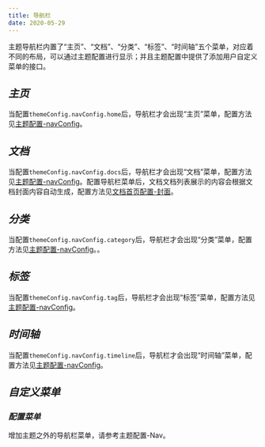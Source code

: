 ```yaml
---
title: 导航栏
date: 2020-05-29
---
```

主题导航栏内置了“主页”、“文档”、“分类”、“标签”、“时间轴”五个菜单，对应着不同的布局，可以通过主题配置进行显示；并且主题配置中提供了添加用户自定义菜单的接口。

## ***主页***
当配置`themeConfig.navConfig.home`后，导航栏才会出现“主页”菜单，配置方法见[主题配置-navConfig](/docs/Theme/config/Theme.md#内置菜单按钮)。

## ***文档***
当配置`themeConfig.navConfig.docs`后，导航栏才会出现“文档”菜单，配置方法见[主题配置-navConfig](/docs/Theme/config/Theme.md#内置菜单按钮)。配置导航栏菜单后，文档文档列表展示的内容会根据文档封面内容自动生成，配置方法见[文档首页配置-封面](/docs/Theme/config/HomeDocs.md)。

## ***分类***
当配置`themeConfig.navConfig.category`后，导航栏才会出现“分类”菜单，配置方法见[主题配置-navConfig](/docs/Theme/config/Theme.md#内置菜单按钮)。。

## ***标签***
当配置`themeConfig.navConfig.tag`后，导航栏才会出现“标签”菜单，配置方法见[主题配置-navConfig](/docs/Theme/config/theme.md#navconfig)。

## ***时间轴***
当配置`themeConfig.navConfig.timeline`后，导航栏才会出现“时间轴”菜单，配置方法见[主题配置-navConfig](/docs/Theme/config/theme.md#navconfig)。

## ***自定义菜单***
### ***配置菜单***
增加主题之外的导航栏菜单，请参考主题配置-Nav。
